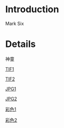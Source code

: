 # Introduction #

Mark Six


# Details #

神童

[TIF1](http://tutu.445544.net:16880/ttuu/tus/045.tif)

[TIF2](http://tutu.445544.net:16880/ttuu/tus/046.tif)

[JPG1](http://tutu.445544.net:16880/ttuu/tus/045.jpg)

[JPG2](http://tutu.445544.net:16880/ttuu/tus/046.jpg)

[彩色1](http://tutu.445544.net:16880/ttuu/tuscs/045.jpg)

[彩色2](http://tutu.445544.net:16880/ttuu/tuscs/046.jpg)
